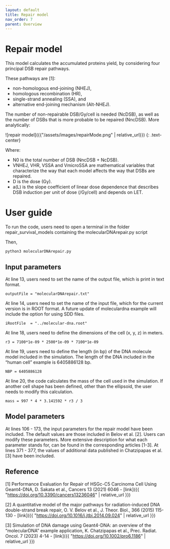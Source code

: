 ```yaml
---
layout: default
title: Repair model
nav_order: 7
parent: Overview
---
```

# Repair model

This model calculates the accumulated proteins yield, by considering four principal DSB repair pathways. 

These pathways are [1]: 
- non-homologous end-joining (NHEJ),
- homologous recombination (HR), 
- single-strand annealing (SSA), and 
- alternative end-joining mechanism (Alt-NHEJ). 

The number of non-repairable DSB/Gy/cell is needed (NcDSB), as well as the number of DSBs that is more probable to be repaired (NncDSB). More analytically:

![repair model]({{"/assets/images/repairMode.png" | relative_url}})
{: .text-center}


Where: 
- N0 is the total number of DSB (NncDSB + NcDSB). 
- VNHEJ, VHR, VSSA and VmicroSSA are mathematical variables that characterize the way that each model affects 
the way that DSBs are repaired. 
- D is the dose (Gy). 
- a(L) is the slope coefficient of linear dose dependence that describes DSB induction per unit of dose (/Gy/cell) and depends on LET. 

# User guide
To run the code, users need to open a terminal in the folder repair_survival_models containing the molecularDNArepair.py script

Then, 

```
python3 molecularDNArepair.py
```

## Input parameters

At line 13, users need to set the name of the output file, which is print in text format.
```
outputFile = "molecularDNArepair.txt"
```
At line 14, users need to set the name of the input file, which for the current version is in ROOT format. A future update of moleculardna example will include the option for using SDD files.
```
iRootFile  = "../molecular-dna.root"
```
At line 18, users need to define the dimensions of the cell (x, y, z) in meters.
```
r3 = 7100*1e-09 * 2500*1e-09 * 7100*1e-09
```
At line 19, users need to define the length (in bp) of the DNA molecule model included in the simulation. The length of the DNA included in the “human cell” example is 6405886128 bp.
```
NBP = 6405886128
```
At line 20, the code calculates the mass of the cell used in the simulation. If another cell shape has been defined, other than the ellipsoid, the user needs to modify this calculation.
```
mass = 997 * 4 * 3.141592 * r3 / 3
```

## Model parameters
At lines 106 - 173, the input parameters for the repair model have been included. The default values are those included in Belov et al. [2]. Users can modify these parameters. More extensive description for what each parameter stands for, can be found in the corresponding articles [1-3].
At lines 371 - 377, the values of additional data published in Chatzipapas et al. [3] have been included.

## Reference
[1] Performance Evaluation for Repair of HSGc-C5 Carcinoma Cell Using Geant4-DNA, D. Sakata et al., Cancers 13 (2021) 6046 - [link]({{ "https://doi.org/10.3390/cancers13236046" | relative_url }})

[2] A quantitative model of the major pathways for radiation-induced DNA double-strand break repair, O. V. Belov et al., J. Theor. Biol., 366 (2015) 115-130 - [link]({{ "https://doi.org/10.1016/j.jtbi.2014.09.024" | relative_url }})

[3] Simulation of DNA damage using Geant4-DNA: an overview of the “molecularDNA” example application, K. Chatzipapas et al., Prec. Radiat. Oncol. 7 (2023) 4-14 - [link]({{ "https://doi.org/10.1002/pro6.1186" | relative_url }})
